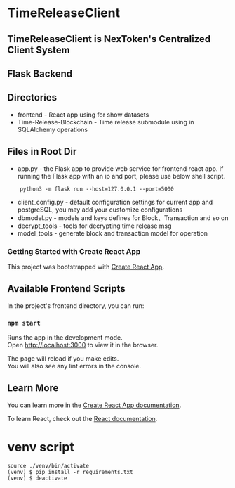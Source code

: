 # TimeReleaseClient
## TimeReleaseClient is NexToken's Centralized Client System

## Flask Backend

## Directories
* frontend - React app using for show datasets
* Time-Release-Blockchain - Time release submodule using in SQLAlchemy operations

## Files in Root Dir
* app.py - the Flask app to provide web service for frontend react app.
if running the Flask app with an ip and port, please use below shell script.
```shell
    python3 -m flask run --host=127.0.0.1 --port=5000
   ```
* client_config.py - default configuration settings for current app and postgreSQL, you may add your customize configurations
* dbmodel.py - models and keys defines for Block、Transaction and so on
* decrypt_tools - tools for decrypting time release msg
* model_tools - generate block and transaction model for operation

### Getting Started with Create React App

This project was bootstrapped with [Create React App](https://github.com/facebook/create-react-app).

## Available Frontend Scripts

In the project's frontend directory, you can run:

### `npm start`

Runs the app in the development mode.\
Open [http://localhost:3000](http://localhost:3000) to view it in the browser.

The page will reload if you make edits.\
You will also see any lint errors in the console.

## Learn More

You can learn more in the [Create React App documentation](https://facebook.github.io/create-react-app/docs/getting-started).

To learn React, check out the [React documentation](https://reactjs.org/).

# venv script
```shell
source ./venv/bin/activate
(venv) $ pip install -r requirements.txt
(venv) $ deactivate
```



